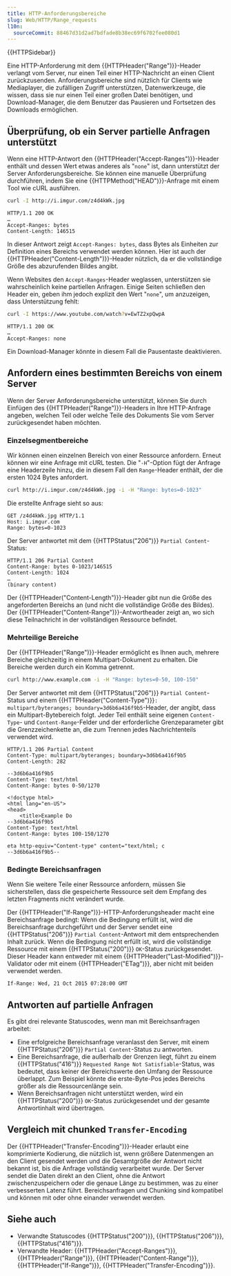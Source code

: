 ```yaml
---
title: HTTP-Anforderungsbereiche
slug: Web/HTTP/Range_requests
l10n:
  sourceCommit: 88467d31d2ad7bdfade8b38ec69f6702fee080d1
---
```


{{HTTPSidebar}}

Eine HTTP-Anforderung mit dem {{HTTPHeader("Range")}}-Header verlangt vom Server, nur einen Teil einer HTTP-Nachricht an einen Client zurückzusenden. Anforderungsbereiche sind nützlich für Clients wie Mediaplayer, die zufälligen Zugriff unterstützen, Datenwerkzeuge, die wissen, dass sie nur einen Teil einer großen Datei benötigen, und Download-Manager, die dem Benutzer das Pausieren und Fortsetzen des Downloads ermöglichen.

## Überprüfung, ob ein Server partielle Anfragen unterstützt

Wenn eine HTTP-Antwort den {{HTTPHeader("Accept-Ranges")}}-Header enthält und dessen Wert etwas anderes als "`none`" ist, dann unterstützt der Server Anforderungsbereiche. Sie können eine manuelle Überprüfung durchführen, indem Sie eine {{HTTPMethod("HEAD")}}-Anfrage mit einem Tool wie cURL ausführen.

```bash
curl -I http://i.imgur.com/z4d4kWk.jpg
```

```http
HTTP/1.1 200 OK
…
Accept-Ranges: bytes
Content-Length: 146515
```

In dieser Antwort zeigt `Accept-Ranges: bytes`, dass Bytes als Einheiten zur Definition eines Bereichs verwendet werden können. Hier ist auch der {{HTTPHeader("Content-Length")}}-Header nützlich, da er die vollständige Größe des abzurufenden Bildes angibt.

Wenn Websites den `Accept-Ranges`-Header weglassen, unterstützen sie wahrscheinlich keine partiellen Anfragen. Einige Seiten schließen den Header ein, geben ihm jedoch explizit den Wert "`none`", um anzuzeigen, dass Unterstützung fehlt:

```bash
curl -I https://www.youtube.com/watch?v=EwTZ2xpQwpA
```

```http
HTTP/1.1 200 OK
…
Accept-Ranges: none
```

Ein Download-Manager könnte in diesem Fall die Pausentaste deaktivieren.

## Anfordern eines bestimmten Bereichs von einem Server

Wenn der Server Anforderungsbereiche unterstützt, können Sie durch Einfügen des {{HTTPHeader("Range")}}-Headers in Ihre HTTP-Anfrage angeben, welchen Teil oder welche Teile des Dokuments Sie vom Server zurückgesendet haben möchten.

### Einzelsegmentbereiche

Wir können einen einzelnen Bereich von einer Ressource anfordern. Erneut können wir eine Anfrage mit cURL testen. Die "`-H`"-Option fügt der Anfrage eine Headerzeile hinzu, die in diesem Fall den `Range`-Header enthält, der die ersten 1024 Bytes anfordert.

```bash
curl http://i.imgur.com/z4d4kWk.jpg -i -H "Range: bytes=0-1023"
```

Die erstellte Anfrage sieht so aus:

```http
GET /z4d4kWk.jpg HTTP/1.1
Host: i.imgur.com
Range: bytes=0-1023
```

Der Server antwortet mit dem {{HTTPStatus("206")}} `Partial Content`-Status:

```http
HTTP/1.1 206 Partial Content
Content-Range: bytes 0-1023/146515
Content-Length: 1024
…
(binary content)
```

Der {{HTTPHeader("Content-Length")}}-Header gibt nun die Größe des angeforderten Bereichs an (und nicht die vollständige Größe des Bildes). Der {{HTTPHeader("Content-Range")}}-Antwortheader zeigt an, wo sich diese Teilnachricht in der vollständigen Ressource befindet.

### Mehrteilige Bereiche

Der {{HTTPHeader("Range")}}-Header ermöglicht es Ihnen auch, mehrere Bereiche gleichzeitig in einem Multipart-Dokument zu erhalten. Die Bereiche werden durch ein Komma getrennt.

```bash
curl http://www.example.com -i -H "Range: bytes=0-50, 100-150"
```

Der Server antwortet mit dem {{HTTPStatus("206")}} `Partial Content`-Status und einem {{HTTPHeader("Content-Type")}}`: multipart/byteranges; boundary=3d6b6a416f9b5`-Header, der angibt, dass ein Multipart-Bytebereich folgt. Jeder Teil enthält seine eigenen `Content-Type`- und `Content-Range`-Felder und der erforderliche Grenzeparameter gibt die Grenzzeichenkette an, die zum Trennen jedes Nachrichtenteils verwendet wird.

```http
HTTP/1.1 206 Partial Content
Content-Type: multipart/byteranges; boundary=3d6b6a416f9b5
Content-Length: 282

--3d6b6a416f9b5
Content-Type: text/html
Content-Range: bytes 0-50/1270

<!doctype html>
<html lang="en-US">
<head>
    <title>Example Do
--3d6b6a416f9b5
Content-Type: text/html
Content-Range: bytes 100-150/1270

eta http-equiv="Content-type" content="text/html; c
--3d6b6a416f9b5--
```

### Bedingte Bereichsanfragen

Wenn Sie weitere Teile einer Ressource anfordern, müssen Sie sicherstellen, dass die gespeicherte Ressource seit dem Empfang des letzten Fragments nicht verändert wurde.

Der {{HTTPHeader("If-Range")}}-HTTP-Anforderungsheader macht eine Bereichsanfrage bedingt: Wenn die Bedingung erfüllt ist, wird die Bereichsanfrage durchgeführt und der Server sendet eine {{HTTPStatus("206")}} `Partial Content`-Antwort mit dem entsprechenden Inhalt zurück. Wenn die Bedingung nicht erfüllt ist, wird die vollständige Ressource mit einem {{HTTPStatus("200")}} `OK`-Status zurückgesendet. Dieser Header kann entweder mit einem {{HTTPHeader("Last-Modified")}}-Validator oder mit einem {{HTTPHeader("ETag")}}, aber nicht mit beiden verwendet werden.

```http
If-Range: Wed, 21 Oct 2015 07:28:00 GMT
```

## Antworten auf partielle Anfragen

Es gibt drei relevante Statuscodes, wenn man mit Bereichsanfragen arbeitet:

- Eine erfolgreiche Bereichsanfrage veranlasst den Server, mit einem {{HTTPStatus("206")}} `Partial Content`-Status zu antworten.
- Eine Bereichsanfrage, die außerhalb der Grenzen liegt, führt zu einem {{HTTPStatus("416")}} `Requested Range Not Satisfiable`-Status, was bedeutet, dass keiner der Bereichswerte den Umfang der Ressource überlappt. Zum Beispiel könnte die erste-Byte-Pos jedes Bereichs größer als die Ressourcenlänge sein.
- Wenn Bereichsanfragen nicht unterstützt werden, wird ein {{HTTPStatus("200")}} `OK`-Status zurückgesendet und der gesamte Antwortinhalt wird übertragen.

## Vergleich mit chunked `Transfer-Encoding`

Der {{HTTPHeader("Transfer-Encoding")}}-Header erlaubt eine komprimierte Kodierung, die nützlich ist, wenn größere Datenmengen an den Client gesendet werden und die Gesamtgröße der Antwort nicht bekannt ist, bis die Anfrage vollständig verarbeitet wurde. Der Server sendet die Daten direkt an den Client, ohne die Antwort zwischenzuspeichern oder die genaue Länge zu bestimmen, was zu einer verbesserten Latenz führt. Bereichsanfragen und Chunking sind kompatibel und können mit oder ohne einander verwendet werden.

## Siehe auch

- Verwandte Statuscodes {{HTTPStatus("200")}}, {{HTTPStatus("206")}}, {{HTTPStatus("416")}}.
- Verwandte Header: {{HTTPHeader("Accept-Ranges")}}, {{HTTPHeader("Range")}}, {{HTTPHeader("Content-Range")}}, {{HTTPHeader("If-Range")}}, {{HTTPHeader("Transfer-Encoding")}}.
